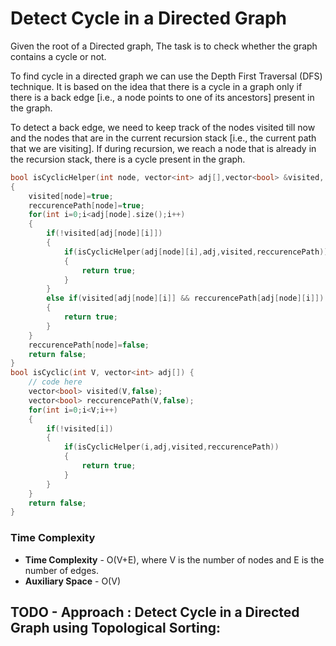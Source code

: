 # Detect Cycle in a Directed Graph

Given the root of a Directed graph, The task is to check whether the graph contains a cycle or not. 

To find cycle in a directed graph we can use the Depth First Traversal (DFS) technique. It is based on the idea that there is a cycle in a graph only if there is a back edge [i.e., a node points to one of its ancestors] present in the graph.

To detect a back edge, we need to keep track of the nodes visited till now and the nodes that are in the current recursion stack [i.e., the current path that we are visiting]. If during recursion, we reach a node that is already in the recursion stack, there is a cycle present in the graph.

```cpp
bool isCyclicHelper(int node, vector<int> adj[],vector<bool> &visited, vector<bool> &reccurencePath)
{
    visited[node]=true;
    reccurencePath[node]=true;
    for(int i=0;i<adj[node].size();i++)
    {
        if(!visited[adj[node][i]])
        {
            if(isCyclicHelper(adj[node][i],adj,visited,reccurencePath))
            {
                return true;
            }
        }
        else if(visited[adj[node][i]] && reccurencePath[adj[node][i]])
        {
            return true;
        }
    }
    reccurencePath[node]=false;
    return false;
}
bool isCyclic(int V, vector<int> adj[]) {
    // code here
    vector<bool> visited(V,false);
    vector<bool> reccurencePath(V,false);
    for(int i=0;i<V;i++)
    {
        if(!visited[i])
        {
            if(isCyclicHelper(i,adj,visited,reccurencePath))
            {
                return true;
            }
        }
    }
    return false;
}
```

### Time Complexity
- **Time Complexity** - O(V+E), where V is the number of nodes and E is the number of edges.
- **Auxiliary Space** - O(V)

## TODO - Approach : Detect Cycle in a Directed Graph using Topological Sorting:
